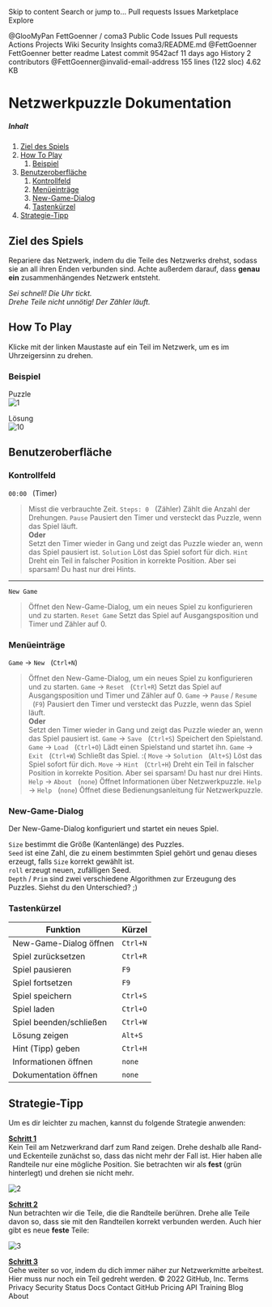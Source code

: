 Skip to content
Search or jump to…
Pull requests
Issues
Marketplace
Explore
 
@GlooMyPan 
FettGoenner
/
coma3
Public
Code
Issues
Pull requests
Actions
Projects
Wiki
Security
Insights
coma3/README.md
@FettGoenner
FettGoenner better readme
Latest commit 9542acf 11 days ago
 History
 2 contributors
@FettGoenner@invalid-email-address
155 lines (122 sloc)  4.62 KB
   
# Netzwerkpuzzle Dokumentation

##### Inhalt
1. [Ziel des Spiels](#ziel)
2. [How To Play](#howto)
    1. [Beispiel](#beispiel)
3. [Benutzeroberfläche](#benutz)
    1. [Kontrollfeld](#kontroll)
    2. [Menüeinträge](#menu)
    3. [New-Game-Dialog](#newgame)
    4. [Tastenkürzel](#tast)
4. [Strategie-Tipp](#strat)

<a id="ziel"></a>
## Ziel des Spiels
Repariere das Netzwerk, indem du die Teile des Netzwerks drehst,
sodass sie an all ihren Enden verbunden sind.
Achte außerdem darauf, dass **genau ein** zusammenhängendes
Netzwerk entsteht.

*Sei schnell! Die Uhr tickt.*\
*Drehe Teile nicht unnötig! Der Zähler läuft.*

<a id="howto"></a>
## How To Play 
Klicke mit der linken Maustaste auf ein Teil im Netzwerk,
um es im Uhrzeigersinn zu drehen.

<a id="beispiel"></a>
### Beispiel
Puzzle \
![1](Help/new-game.png)

Lösung \
![10](Help/solution.png)

<a id="benutz"></a>
## Benutzeroberfläche
<a id="kontroll"></a>
### Kontrollfeld
`00:00` &nbsp; (Timer)
> Misst die verbrauchte Zeit.
`Steps: 0` &nbsp; (Zähler)
> Zählt die Anzahl der Drehungen.
`Pause`
> Pausiert den Timer und versteckt das Puzzle, wenn das Spiel läuft. \
> **Oder** \
> Setzt den Timer wieder in Gang und zeigt das Puzzle wieder an,
> wenn das Spiel pausiert ist.
`Solution`
> Löst das Spiel sofort für dich.
`Hint`
> Dreht ein Teil in falscher Position in korrekte Position.
> Aber sei sparsam! Du hast nur drei Hints.
---
`New Game`
> Öffnet den New-Game-Dialog, um ein neues Spiel zu 
> konfigurieren und zu starten.
`Reset Game`
> Setzt das Spiel auf Ausgangsposition und Timer und Zähler auf 0.
<a id="menu"></a>
### Menüeinträge
`Game` &rarr; `New` &nbsp;&nbsp;(`Ctrl+N`)
> Öffnet den New-Game-Dialog, um ein neues Spiel zu 
> konfigurieren und zu starten.
`Game` &rarr; `Reset` &nbsp;&nbsp;(`Ctrl+R`)
> Setzt das Spiel auf Ausgangsposition und Timer und Zähler auf 0.
`Game` &rarr; `Pause` / `Resume` &nbsp;&nbsp;(`F9`)
> Pausiert den Timer und versteckt das Puzzle, wenn das Spiel läuft. \
> **Oder** \
> Setzt den Timer wieder in Gang und zeigt das Puzzle wieder an,
> wenn das Spiel pausiert ist.
`Game` &rarr; `Save` &nbsp;&nbsp;(`Ctrl+S`)
> Speichert den Spielstand.
`Game` &rarr; `Load` &nbsp;&nbsp;(`Ctrl+O`)
> Lädt einen Spielstand und startet ihn.
`Game` &rarr; `Exit` &nbsp;&nbsp;(`Ctrl+W`)
> Schließt das Spiel. :(
`Move` &rarr; `Solution` &nbsp;&nbsp;(`Alt+S`)
> Löst das Spiel sofort für dich.
`Move` &rarr; `Hint` &nbsp;&nbsp;(`Ctrl+H`)
> Dreht ein Teil in falscher Position in korrekte Position.
> Aber sei sparsam! Du hast nur drei Hints.
`Help` &rarr; `About` &nbsp;&nbsp;(`none`)
> Öffnet Informationen über Netzwerkpuzzle.
`Help` &rarr; `Help` &nbsp;&nbsp;(`none`)
> Öffnet diese Bedienungsanleitung für Netzwerkpuzzle.
<a id="newgame"></a>
### New-Game-Dialog
Der New-Game-Dialog konfiguriert und startet ein neues Spiel.

`Size`  bestimmt die Größe (Kantenlänge) des Puzzles. \
`Seed`  ist eine Zahl, die zu einem bestimmten Spiel gehört und
        genau dieses erzeugt, falls `Size` korrekt gewählt ist. \
`roll`  erzeugt neuen, zufälligen Seed. \
`Depth` /
`Prim`  sind zwei verschiedene Algorithmen zur Erzeugung
        des Puzzles. Siehst du den Unterschied? ;)

<a id="tast"></a>
### Tastenkürzel

| Funktion                  | Kürzel |
|---------------------------|--------|
| New-Game-Dialog öffnen    |`Ctrl+N`|
| Spiel zurücksetzen        |`Ctrl+R`|
| Spiel pausieren           |`F9`    |
| Spiel fortsetzen          |`F9`    |
| Spiel speichern           |`Ctrl+S`|
| Spiel laden               |`Ctrl+O`|
| Spiel beenden/schließen   |`Ctrl+W`|
| Lösung zeigen             |`Alt+S` |
| Hint (Tipp) geben         |`Ctrl+H`|
| Informationen öffnen      |`none`  |
| Dokumentation öffnen      |`none`  |

<a id="strat"></a>
## Strategie-Tipp
Um es dir leichter zu machen, kannst du folgende Strategie anwenden:

<u>**Schritt 1** </u> \
Kein Teil am Netzwerkrand darf zum Rand zeigen. Drehe deshalb alle
Rand- und Eckenteile zunächst so, dass das nicht mehr der Fall ist.
Hier haben alle Randteile nur eine mögliche Position. Sie betrachten
wir als **fest** (grün hinterlegt) und drehen sie nicht mehr.

![2](Help/rand-gemacht.png)

<u>**Schritt 2** </u> \
Nun betrachten wir die Teile, die die Randteile berühren.
Drehe alle Teile davon so, dass sie mit den Randteilen korrekt
verbunden werden. Auch hier gibt es neue **feste** Teile:

![3](Help/next.png)

<u>**Schritt 3** </u> \
Gehe weiter so vor, indem du dich immer näher zur Netzwerkmitte
arbeitest. Hier muss nur noch ein Teil gedreht werden.
© 2022 GitHub, Inc.
Terms
Privacy
Security
Status
Docs
Contact GitHub
Pricing
API
Training
Blog
About
